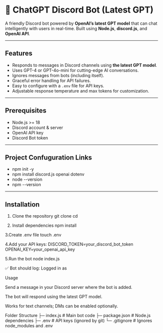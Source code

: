 # 🤖 ChatGPT Discord Bot (Latest GPT)

A friendly Discord bot powered by **OpenAI’s latest GPT model** that can chat intelligently with users in real-time. Built using **Node.js**, **discord.js**, and **OpenAI API**.  

---

## Features

- Responds to messages in Discord channels using **the latest GPT model**.  
- Uses GPT-4 or GPT-4o-mini for cutting-edge AI conversations.  
- Ignores messages from bots (including itself).  
- Graceful error handling for API failures.  
- Easy to configure with a `.env` file for API keys.  
- Adjustable response temperature and max tokens for customization.  

---


## Prerequisites

- Node.js >= 18  
- Discord account & server  
- OpenAI API key  
- Discord Bot token  

---

## Project Confuguration Links

- npm init -y
- npm install discord.js openai dotenv
- node --version
- npm --version

---
## Installation

1. Clone the repository
git clone <your-repo-url>
cd <repo-folder>


2. Install dependencies
npm install


3.Create .env file
touch .env


4.Add your API keys:
DISCORD_TOKEN=your_discord_bot_token
OPENAI_KEY=your_openai_api_key


5.Run the bot
node index.js


✅ Bot should log: Logged in as <your-bot-name>

Usage

Send a message in your Discord server where the bot is added.

The bot will respond using the latest GPT model.

Works for text channels; DMs can be enabled optionally.

Folder Structure
├─ index.js          # Main bot code
├─ package.json      # Node.js dependencies
├─ .env              # API keys (ignored by git)
└─ .gitignore        # Ignores node_modules and .env

